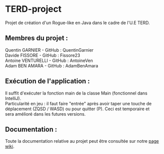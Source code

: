 # TERD-project
Projet de création d'un Rogue-like en Java dans le cadre de l'U.E TERD.

## Membres du projet : 
Quentin GARNIER - GitHub : QuentinGarnier  
Davide FISSORE - GitHub : Fissore23  
Antoine VENTURELLI - GitHub : AntoineVen  
Adam BEN AMARA - GitHub : AdamBenAmara  

## Exécution de l'application :
Il suffit d'exécuter la fonction main de la classe Main (fonctionnel dans IntelliJ).  
Particularité en jeu : il faut faire "entrée" après avoir taper une touche de déplacement (ZQSD / WASD) ou pour quitter (P). Ceci est temporaire et sera amélioré dans les futures versions.

## Documentation :
Toute la documentation relative au projet peut être consultée sur notre [page wiki](https://github.com/QuentinGarnier/TERD-project/wiki).
